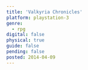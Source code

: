 ```yaml
---
title: 'Valkyria Chronicles'
platform: playstation-3
genre:
  - rpg
digital: false
physical: true
guide: false
pending: false
posted: 2014-04-09
---
```

